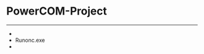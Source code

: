# PowerCOM-Project



-------------------------------------------------------------------------------------------------------------
- 
- Runonc.exe
-
